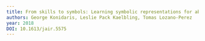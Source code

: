```yaml
---
title: From skills to symbols: Learning symbolic representations for abstract high-level planning
authors: George Konidaris, Leslie Pack Kaelbling, Tomas Lozano-Perez
year: 2018
DOI: 10.1613/jair.5575
---
```


